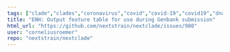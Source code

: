 ```yaml
---
tags: ["clade","clades","coronavirus","covid","covid-19","covid19","dna","influenza","ncov","neherlab","next-generation-sequencing","nextstrain","package-nextalign","package-nextclade","research","rna","sars-cov-2","science","sequences","sequencing","strain","tfeat","ttalk","virus"]
title: "ENH: Output feature table for use during Genbank submission"
html_url: "https://github.com/nextstrain/nextclade/issues/980"
user: "corneliusroemer"
repo: "nextstrain/nextclade"
---
```



